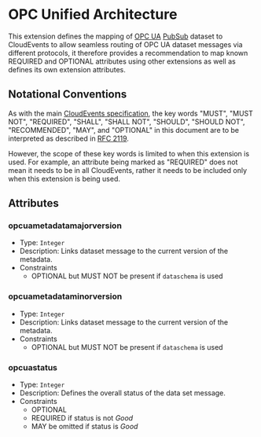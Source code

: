 # OPC Unified Architecture

This extension defines the mapping of [OPC UA](https://reference.opcfoundation.org/Core/Part1/v105/docs/)
[PubSub](https://reference.opcfoundation.org/Core/Part14/v105/docs/) dataset to
CloudEvents to allow seamless routing of OPC UA dataset messages via different
protocols, it therefore provides a recommendation to map known REQUIRED and
OPTIONAL attributes using other extensions as well as defines its own extension
attributes.

## Notational Conventions

As with the main [CloudEvents specification](../spec.md), the key words "MUST",
"MUST NOT", "REQUIRED", "SHALL", "SHALL NOT", "SHOULD", "SHOULD NOT",
"RECOMMENDED", "MAY", and "OPTIONAL" in this document are to be interpreted as
described in [RFC 2119](https://tools.ietf.org/html/rfc2119).

However, the scope of these key words is limited to when this extension is used.
For example, an attribute being marked as "REQUIRED" does not mean it needs to
be in all CloudEvents, rather it needs to be included only when this extension
is being used.

## Attributes

### opcuametadatamajorversion

- Type: `Integer`
- Description: Links dataset message to the current version of the metadata.
- Constraints
  - OPTIONAL but MUST NOT be present if `dataschema` is used

### opcuametadataminorversion

- Type: `Integer`
- Description: Links dataset message to the current version of the metadata.
- Constraints
  - OPTIONAL but MUST NOT be present if `dataschema` is used

### opcuastatus

- Type: `Integer`
- Description: Defines the overall status of the data set message.
- Constraints
  - OPTIONAL
  - REQUIRED if status is not _Good_
  - MAY be omitted if status is _Good_
